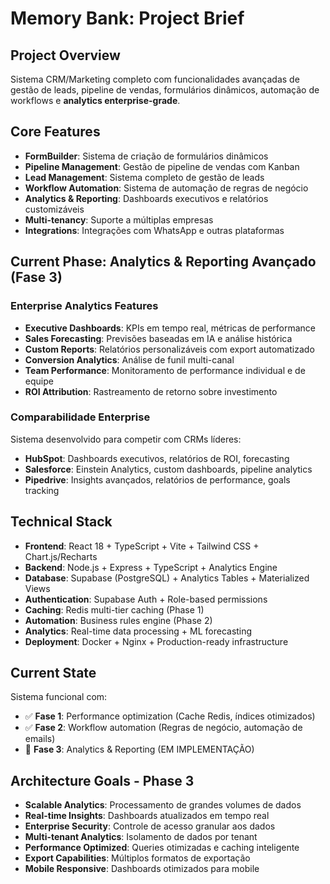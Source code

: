 # Memory Bank: Project Brief

## Project Overview
Sistema CRM/Marketing completo com funcionalidades avançadas de gestão de leads, pipeline de vendas, formulários dinâmicos, automação de workflows e **analytics enterprise-grade**.

## Core Features
- **FormBuilder**: Sistema de criação de formulários dinâmicos
- **Pipeline Management**: Gestão de pipeline de vendas com Kanban
- **Lead Management**: Sistema completo de gestão de leads
- **Workflow Automation**: Sistema de automação de regras de negócio
- **Analytics & Reporting**: Dashboards executivos e relatórios customizáveis
- **Multi-tenancy**: Suporte a múltiplas empresas
- **Integrations**: Integrações com WhatsApp e outras plataformas

## Current Phase: Analytics & Reporting Avançado (Fase 3)

### Enterprise Analytics Features
- **Executive Dashboards**: KPIs em tempo real, métricas de performance
- **Sales Forecasting**: Previsões baseadas em IA e análise histórica
- **Custom Reports**: Relatórios personalizáveis com export automatizado
- **Conversion Analytics**: Análise de funil multi-canal
- **Team Performance**: Monitoramento de performance individual e de equipe
- **ROI Attribution**: Rastreamento de retorno sobre investimento

### Comparabilidade Enterprise
Sistema desenvolvido para competir com CRMs líderes:
- **HubSpot**: Dashboards executivos, relatórios de ROI, forecasting
- **Salesforce**: Einstein Analytics, custom dashboards, pipeline analytics
- **Pipedrive**: Insights avançados, relatórios de performance, goals tracking

## Technical Stack
- **Frontend**: React 18 + TypeScript + Vite + Tailwind CSS + Chart.js/Recharts
- **Backend**: Node.js + Express + TypeScript + Analytics Engine
- **Database**: Supabase (PostgreSQL) + Analytics Tables + Materialized Views
- **Authentication**: Supabase Auth + Role-based permissions
- **Caching**: Redis multi-tier caching (Phase 1)
- **Automation**: Business rules engine (Phase 2)
- **Analytics**: Real-time data processing + ML forecasting
- **Deployment**: Docker + Nginx + Production-ready infrastructure

## Current State
Sistema funcional com:
- ✅ **Fase 1**: Performance optimization (Cache Redis, índices otimizados)
- ✅ **Fase 2**: Workflow automation (Regras de negócio, automação de emails)
- 🚀 **Fase 3**: Analytics & Reporting (EM IMPLEMENTAÇÃO)

## Architecture Goals - Phase 3
- **Scalable Analytics**: Processamento de grandes volumes de dados
- **Real-time Insights**: Dashboards atualizados em tempo real
- **Enterprise Security**: Controle de acesso granular aos dados
- **Multi-tenant Analytics**: Isolamento de dados por tenant
- **Performance Optimized**: Queries otimizadas e caching inteligente
- **Export Capabilities**: Múltiplos formatos de exportação
- **Mobile Responsive**: Dashboards otimizados para mobile 